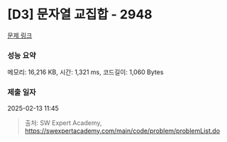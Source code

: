 # [D3] 문자열 교집합 - 2948 

[문제 링크](https://swexpertacademy.com/main/code/problem/problemDetail.do?contestProbId=AV-Un3G64SUDFAXr) 

### 성능 요약

메모리: 16,216 KB, 시간: 1,321 ms, 코드길이: 1,060 Bytes

### 제출 일자

2025-02-13 11:45



> 출처: SW Expert Academy, https://swexpertacademy.com/main/code/problem/problemList.do